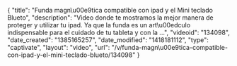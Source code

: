 {
    "title": "Funda magn\u00e9tica compatible con ipad y el Mini teclado Blueto",
    "description": "Video donde te mostramos la mejor manera de proteger y utilizar tu ipad. Ya que la funda es un art\u00edculo indispensable para el cuidado de tu tableta y con la ...",
    "videoid": "134098",
    "date_created": "1385165257",
    "date_modified": "1418181112",
    "type": "captivate",
    "layout": "video",
    "url": "\/v\/funda-magn\u00e9tica-compatible-con-ipad-y-el-mini-teclado-blueto\/134098"
}